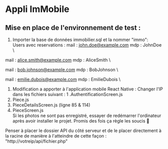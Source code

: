 # Appli ImMobile

## Mise en place de l'environnement de test :

1. Importer la base de données immobilier.sql et la nommer "immo": \
Users avec reservations : 
mail : john.doe@example.com
mdp : JohnDoe \

mail : alice.smith@example.com
mdp : AliceSmith \

mail : bob.johnson@example.com
mdp : BobJohnson \

mail : emilie.dubois@example.com
mdp : EmilieDubois \

1. Modification a apporter à l'application mobile React Native : 
Changer l'IP dans les fichiers suivant :
1 .AuthentificationScreen.js
1. Piece.js
1. PieceDetailsScreen.js (ligne 85 & 114)
1. PieceScreen.js
\
Si les photos ne sont pas enregistré, essayer de redémarrer l'ordinateur après avoir installer le projet.
Promis des fois ça règle les soucis 🤠

Penser à placer le dossier API du côté serveur et de le placer directement à la racine de manière 
à l'atteindre de cette façon : "http://votreip/api/fichier.php"

